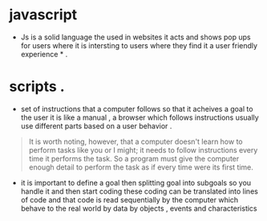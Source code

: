 # javascript

* Js is a solid language the used in websites  it acts and shows pop ups for users where it is intersting to users 
where they find it a user friendly experience * .

# scripts .

* set of instructions that a computer follows so that it acheives a goal to the user it is like a manual , a browser which follows instructions usually use different parts based on a user behavior .

> It is worth noting, however, that a computer doesn't 
learn how to perform tasks like you or I might; it 
needs to follow instructions every time it performs 
the task. So a program must give the computer 
enough detail to perform the task as if every time 
were its first time.

* it is important to define a goal then splitting goal into subgoals so you handle it and then start coding these coding can be translated into lines of code and that code is read sequentially by the computer which behave to the real world by data by objects , events and characteristics 